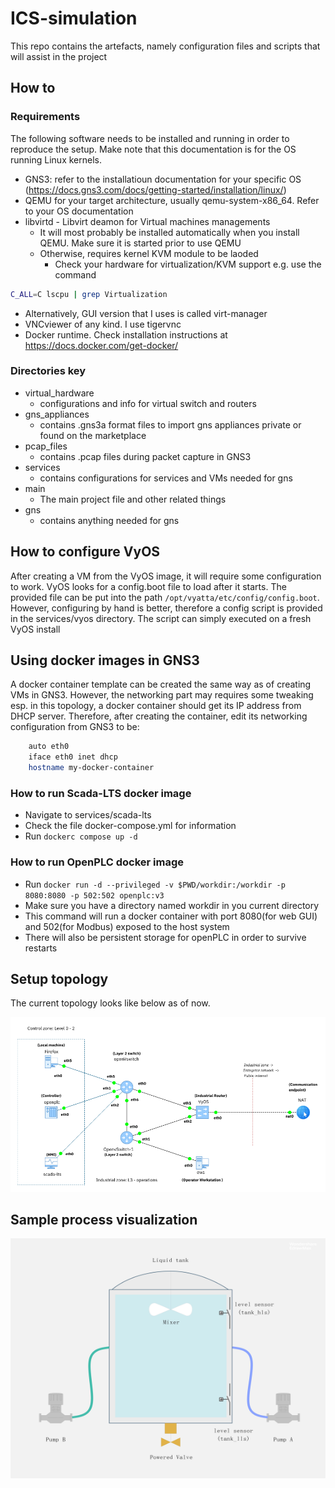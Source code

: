 # ICS-simulation
This repo contains the artefacts, namely configuration files and scripts that will assist in the project

## How to
### Requirements
The following software needs to be installed and running in order to reproduce the setup. Make note that this documentation is for the OS running Linux kernels.
- GNS3: refer to the installatioun documentation for your specific OS (https://docs.gns3.com/docs/getting-started/installation/linux/)
- QEMU for your target architecture, usually qemu-system-x86_64. Refer to your OS documentation
- libvirtd - Libvirt deamon for Virtual machines managements 
  - It will most probably be installed automatically when you install QEMU. Make sure it is started prior to use QEMU
  - Otherwise, requires kernel KVM module to be laoded
    + Check your hardware for virtualization/KVM support e.g. use the command
 ```bash
 C_ALL=C lscpu | grep Virtualization
``` 
  - Alternatively, GUI version that I uses is called virt-manager
- VNCviewer of any kind. I use tigervnc
- Docker runtime. Check installation instructions at https://docs.docker.com/get-docker/

### Directories key
- virtual_hardware
  + configurations and info for virtual switch and routers
- gns_appliances
  + contains .gns3a format files to import gns appliances private or found on the marketplace
- pcap_files
  + contains .pcap files during packet capture in GNS3
- services
  + contains configurations for services and VMs needed for gns
- main  
  + The main project file and other related things
- gns
  + contains anything needed for gns

## How to configure VyOS
After creating a VM from the VyOS image, it will require some configuration to work. VyOS looks for a config.boot file to load after it starts. The provided file can be put into the path `/opt/vyatta/etc/config/config.boot`. However, configuring by hand is better, therefore a config script is provided in the services/vyos directory. The script can simply executed on a fresh VyOS install

## Using docker images in GNS3
A docker container template can be created the same way as of creating VMs in GNS3. However, the networking part may requires some tweaking esp. in this topology, a docker container should get its IP address from DHCP server. Therefore, after creating the container, edit its networking configuration from GNS3 to be:

```bash
    auto eth0
    iface eth0 inet dhcp
    hostname my-docker-container
```
### How to run Scada-LTS docker image
- Navigate to services/scada-lts
- Check the file docker-compose.yml for information
- Run `dockerc compose up -d`

### How to run OpenPLC docker image
- Run `docker run -d --privileged -v $PWD/workdir:/workdir -p 8080:8080 -p 502:502 openplc:v3`
- Make sure you have a directory named workdir in you current directory
- This command will run a docker container with port 8080(for web GUI) and 502(for Modbus) exposed to the host system
- There will also be persistent storage for openPLC in order to survive restarts


## Setup topology
The current topology looks like below as of now.

<img src="/screenshots/ics_virt_updated.png" alt="Alt text" >

## Sample process visualization

<img src="/screenshots/process_visual.jpg" alt="Alt text" width="512" 
     height="384" >
